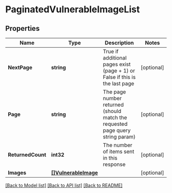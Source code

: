# PaginatedVulnerableImageList

## Properties

Name | Type | Description | Notes
------------ | ------------- | ------------- | -------------
**NextPage** | **string** | True if additional pages exist (page + 1) or False if this is the last page | [optional] 
**Page** | **string** | The page number returned (should match the requested page query string param) | [optional] 
**ReturnedCount** | **int32** | The number of items sent in this response | [optional] 
**Images** | [**[]VulnerableImage**](VulnerableImage.md) |  | [optional] 

[[Back to Model list]](../README.md#documentation-for-models) [[Back to API list]](../README.md#documentation-for-api-endpoints) [[Back to README]](../README.md)


